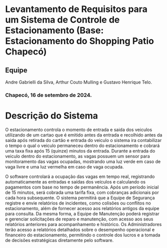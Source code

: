 # Levantamento de Requisitos para um Sistema de Controle de Estacionamento (Base: Estacionamento do Shopping Patio Chapecó)

## Equipe
Andre Gabrielli da Silva, Arthur Couto Mulling e Gustavo Henrique Telo.

### Chapecó, 16 de setembro de 2024.

# Descrição do Sistema

O estacionamento controla o momento de entrada e saida dos veiculos utilizando de um cartao que é emitido antes da entrada e recolhido antes da saida
após retirada do cartão e entrada do veiculo o sistema ira contabilizar o tempo o qual o veiculo permaneceu dentro do estacionamento e cobrará uma taxa fixa após 15 (quinze) minutos da entrada.
Durante a entrada do veiculo dentro do estacionamento, as vagas possuem um sensor para monitoramento das vagas ocupadas, mostrando uma luz verde em caso de vaga livre e uma luz vermelha em caso de vaga ocupada.


O software controlará a ocupação das vagas em tempo real, registrando
automaticamente as entradas e saídas dos veículos e calculando os pagamentos com
base no tempo de permanência. Após um período inicial de 15 minutos, será cobrada
uma tarifa fixa, com cobranças adicionais por cada hora subsequente.
O sistema permitirá que a Equipe de Segurança registre e envie relatórios de
incidentes, como colisões ou conflitos no estacionamento, além de fornecer acesso aos
relatórios antigos da equipe para consulta. Da mesma forma, a Equipe de Manutenção
poderá registrar e gerenciar solicitações de reparo e manutenção, com acesso aos
seus relatórios anteriores para acompanhamento e histórico.
Os Administradores terão acesso a relatórios detalhados sobre o desempenho
operacional e financeiro do estacionamento, permitindo o controle dos lucros e a
tomada de decisões estratégicas diretamente pelo software.
